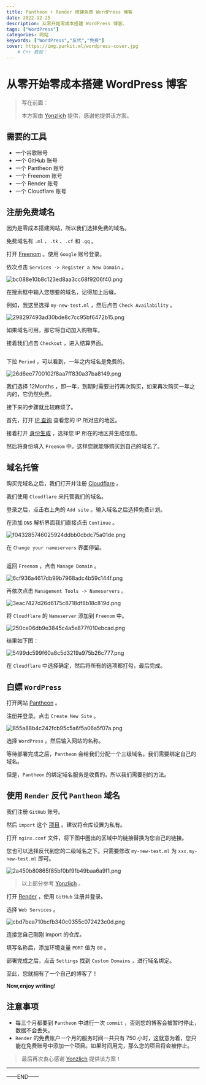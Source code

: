 ```yaml
---
title: Pantheon + Render 搭建免费 WordPress 博客
date: 2022-12-25
description: 从零开始零成本搭建 WordPress 博客。
tags: ["WordPress"]
categories: 网站
keywords: ["WordPress","反代","免费"]
cover: https://img.purkit.ml/wordpress-cover.jpg
    # C++ 教程：
---
```


# 从零开始零成本搭建 WordPress 博客

> 写在前面：
> 
> 本方案由 [Yonzlich](https://yzlab.ml/) 提供，感谢他提供该方案。

## 需要的工具

* 一个谷歌账号
* 一个 GitHub 账号
* 一个 Pantheon 账号
* 一个 Freenom 账号
* 一个 Render 账号
* 一个 Cloudflare 账号

## 注册免费域名

因为是零成本搭建网站，所以我们选择免费的域名。

免费域名有 `.ml` 、`.tk` 、`.cf` 和 `.gq` 。

打开 [Freenom](https://www.freenom.com/) 。使用 `Google` 账号登录。

依次点击 `Services -> Register a New Domain` 。

<img src="https://ci.cncn3.cn/bc088e10b8c123ed8aa3cc68f9206f40.png" title="" alt="bc088e10b8c123ed8aa3cc68f9206f40.png" data-align="center">

在搜索框中输入您想要的域名，记得加上后缀。

例如，我这里选择 `my-new-test.ml` ，然后点击 `Check Availability` 。

<img src="https://ci.cncn3.cn/298297493ad30bde8c7cc95bf6472b15.png" title="" alt="298297493ad30bde8c7cc95bf6472b15.png" data-align="center">

如果域名可用，那它将自动加入购物车。

接着我们点击 `Checkout` ，进入结算界面。

<img src="file:///home/purkit/.config/marktext/images/2022-12-25-14-44-04-image.png" title="" alt="" data-align="center">

下拉 `Period` ，可以看到，一年之内域名是免费的。

<img src="https://ci.cncn3.cn/26d6ee7700102f8aa7ff830a37ba8149.png" title="" alt="26d6ee7700102f8aa7ff830a37ba8149.png" data-align="center">

我们选择 12Months ，即一年，到期时需要进行再次购买，如果再次购买一年之内的，它仍然免费。

接下来的步骤就比较麻烦了。

首先，打开 [IP 查询](https://ip.sb) 查看您的 IP 所对应的地区。

接着打开 [身份生成](https://www.shenfendaquan.com/) ，选择您 IP 所在的地区并生成信息。

然后将身份填入 `Freenom` 中。这样您就能够购买到自己的域名了。

## 域名托管

购买完域名之后，我们打开并注册 [Cloudflare](https://www.cloudflare.com/) 。

我们使用 `Cloudflare` 来托管我们的域名。

登录之后，点击右上角的 `Add site` 。输入域名之后选择免费计划。

在添加 `DNS` 解析界面我们直接点击 `Continue` 。

<img src="https://ci.cncn3.cn/f043285746025924ddbb0cbdc75a01de.png" title="" alt="f043285746025924ddbb0cbdc75a01de.png" data-align="center">

在 `Change your nameservers` 界面停留。

<img src="file:///home/purkit/.config/marktext/images/2022-12-25-15-01-08-image.png" title="" alt="" data-align="center">

返回 `Freenom` ，点击 `Manage Domain` 。

<img src="https://ci.cncn3.cn/6cf936a4617db99b7968adc4b59c144f.png" title="" alt="6cf936a4617db99b7968adc4b59c144f.png" data-align="center">

再依次点击 `Management Tools -> Nameservers` 。

<img src="https://ci.cncn3.cn/3eac7427d26d6175c8718df8b18c819d.png" title="" alt="3eac7427d26d6175c8718df8b18c819d.png" data-align="center">

将 `Cloudflare` 的 `Nameserver` 添加到 `Freenom` 中。

<img src="https://ci.cncn3.cn/250ce06db9e3845c4a5e877f010ebcad.png" title="" alt="250ce06db9e3845c4a5e877f010ebcad.png" data-align="center">

结果如下图：

<img src="https://ci.cncn3.cn/5499dc599f60a8c5d3219a975b26c777.png" title="" alt="5499dc599f60a8c5d3219a975b26c777.png" data-align="center">

在 `Cloudflare` 中选择确定，然后将所有的选项都打勾，最后完成。

## 白嫖 `WordPress`

打开网站 [Pantheon](https://pantheon.io/) 。

注册并登录。点击 `Create New Site` 。

<img src="https://ci.cncn3.cn/855a88b4c242fcb95c5a6f5a06a5f07a.png" title="" alt="855a88b4c242fcb95c5a6f5a06a5f07a.png" data-align="center">

选择 `WordPress` 。然后输入网站的名称。

等待部署完成之后，`Pantheon` 会给我们分配一个三级域名。我们需要绑定自己的域名。

但是，`Pantheon` 的绑定域名服务是收费的。所以我们需要别的方法。

## 使用 `Render` 反代 `Pantheon` 域名

我们注册 `GitHub` 账号。

然后 `import` 这个 [项目](https://github.com/gitiy1/blog) 。建议将仓库设置为私有。

打开 `nginx.conf` 文件，将下图中圈出的区域中的链接替换为您自己的链接。

您也可以选择反代到您的二级域名之下。只需要修改 `my-new-test.ml` 为 `xxx.my-new-test.ml` 即可。

<img src="https://ci.cncn3.cn/2a450b80865f85bf0bf9fb49baa6a9f1.png" title="" alt="2a450b80865f85bf0bf9fb49baa6a9f1.png" data-align="center">

> 以上部分参考 [Yonzlich](https://note.yzlab.ml/zh/articals/render-nginx) 。

打开 [Render](https://render.com/) ，使用 `GitHub` 注册并登录。

选择 `Web Services` 。

<img src="https://ci.cncn3.cn/cbd7bea710bcfb340c0355c072423c0d.png" title="" alt="cbd7bea710bcfb340c0355c072423c0d.png" data-align="center">

连接您自己刚刚 import 的仓库。

填写名称后，添加环境变量 `PORT` 值为 `80` 。

部署完成之后，点击 `Settings` 找到 `Custom Domains` ，进行域名绑定。

至此，您就拥有了一个自己的博客了！

**Now,enjoy writing!**

## 注意事项

* 每三个月都要到 `Pantheon`  中进行一次 `commit` ，否则您的博客会被暂时停止，数据不会丢失。
* `Render` 的免费账户一个月的服务时间一共只有 750 小时，这就意为着，您只能在免费账号中添加一个项目。如果时间用完，那么您的项目将会被停止。

> 最后再次衷心感谢 [Yonzlich](https://yzlab.ml/) 提供该方案！

-----------------------------

——END——
